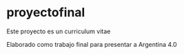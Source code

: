 # proyectofinal

Este proyecto es un curriculum vitae

Elaborado como trabajo final para presentar a Argentina 4.0


